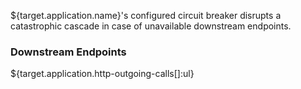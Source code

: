 ${target.application.name}'s configured circuit breaker disrupts a catastrophic cascade in case of unavailable downstream endpoints.


### Downstream Endpoints
${target.application.http-outgoing-calls[]:ul}